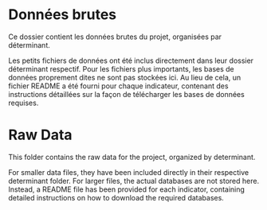 # Données brutes
Ce dossier contient les données brutes du projet, organisées par déterminant.

Les petits fichiers de données ont été inclus directement dans leur dossier déterminant respectif. Pour les fichiers plus importants, les bases de données proprement dites ne sont pas stockées ici. Au lieu de cela, un fichier README a été fourni pour chaque indicateur, contenant des instructions détaillées sur la façon de télécharger les bases de données requises.

# Raw Data
This folder contains the raw data for the project, organized by determinant.

For smaller data files, they have been included directly in their respective determinant folder. For larger files, the actual databases are not stored here. Instead, a README file has been provided for each indicator, containing detailed instructions on how to download the required databases.
